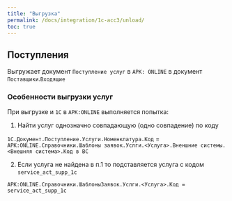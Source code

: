 ```yaml
---
title: "Выгрузка"
permalink: /docs/integration/1c-acc3/unload/
toc: true
---
```


## Поступления

Выгружает документ `Поступление услуг` в `АРК: ONLINE` в документ `Поставщики`.`Входящие`

### Особенности выгрузки услуг

При выгрузке и `1С` в `АРК:ONLINE` выполняется попытка:

1. Найти услуг однозначно совпадающую (одно совпадение) по коду

`1С.Документ.Поступление.Услуги.Номенклатура.Код` =  `АРК:ONLINE.Справочники.Шаблоны заявок.Услги.<Услуга>.Вненшние системы.<Внешняя система>.Код в ВС`

2. Если услуга не найдена в п.1 то подставляется услуга с кодом  `service_act_supp_1с`

`АРК:ONLINE.Справочники.ШаблоныЗаявок.Услги.<Услуга>.Код = service_act_supp_1с`
